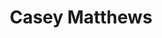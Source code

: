 ---
title:  "Casey Matthews"
job-title: Engagement Manager
order: 6
skills:
- Operational Excellence & Execution
- Finance & Accounting
- Data, Analytics, & Information Technology
team-image: casey-matthews.jpg
---